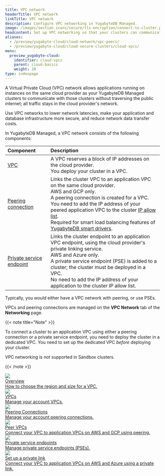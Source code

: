```yaml
---
title: VPC network
headerTitle: VPC network
linkTitle: VPC network
description: Configure VPC networking in YugabyteDB Managed.
image: /images/section_icons/secure/tls-encryption/connect-to-cluster.png
headcontent: Set up VPC networking so that your clusters can communicate privately with applications
aliases:
  - /preview/yugabyte-cloud/cloud-network/vpc-peers/
  - /preview/yugabyte-cloud/cloud-secure-clusters/cloud-vpcs/
menu:
  preview_yugabyte-cloud:
    identifier: cloud-vpcs
    parent: cloud-basics
    weight: 20
type: indexpage
---
```


A Virtual Private Cloud (VPC) network allows applications running on instances on the same cloud provider as your YugabyteDB Managed clusters to communicate with those clusters without traversing the public internet; all traffic stays in the cloud provider's network.

Use VPC networks to lower network latencies, make your application and database infrastructure more secure, and reduce network data transfer costs.

In YugabyteDB Managed, a VPC network consists of the following components:

| Component | Description |
| :--- | :--- |
| [VPC](cloud-add-vpc/) | A VPC reserves a block of IP addresses on the cloud provider.<br />You deploy your cluster in a VPC. |
| [Peering connection](cloud-add-peering/) | Links the cluster VPC to an application VPC on the same cloud provider.<br />AWS and GCP only.<br />A peering connection is created for a VPC.<br />You need to add the IP address of your peered application VPC to the cluster [IP allow list](../../cloud-secure-clusters/add-connections/).<br/>Required for smart load balancing features of [YugabyteDB smart drivers](../../../drivers-orms/smart-drivers/#using-smart-drivers-with-yugabytedb-managed). |
| [Private service endpoint](cloud-add-endpoint/) | Links the cluster endpoint to an application VPC endpoint, using the cloud provider's private linking service.<br />AWS and Azure only.<br />A private service endpoint (PSE) is added to a cluster; the cluster must be deployed in a VPC.<br/>No need to add the IP address of your application to the cluster IP allow list. |

Typically, you would either have a VPC network with peering, or use PSEs.

VPCs and peering connections are managed on the **VPC Network** tab of the **Networking** page.

{{< note title="Note" >}}

To connect a cluster to an application VPC using either a peering connection or a private service endpoint, you need to deploy the cluster in a dedicated VPC. You need to set up the dedicated VPC _before_ deploying your cluster.

VPC networking is not supported in Sandbox clusters.

{{< /note >}}

<div class="row">

  <div class="col-12 col-md-6 col-lg-12 col-xl-6">
    <a class="section-link icon-offset" href="./cloud-vpc-intro/">
      <div class="head">
        <img class="icon" src="/images/section_icons/deploy/public-clouds.png" aria-hidden="true" />
        <div class="title">Overview</div>
      </div>
      <div class="body">
        How to choose the region and size for a VPC.
      </div>
    </a>
  </div>

  <div class="col-12 col-md-6 col-lg-12 col-xl-6">
    <a class="section-link icon-offset" href="./cloud-add-vpc/">
      <div class="head">
        <img class="icon" src="/images/section_icons/index/deploy.png" aria-hidden="true" />
        <div class="title">VPCs</div>
      </div>
      <div class="body">
        Manage your account VPCs.
      </div>
    </a>
  </div>

</div>

<div class="row">

  <div class="col-12 col-md-6 col-lg-12 col-xl-6">
    <a class="section-link icon-offset" href="./cloud-add-peering/">
      <div class="head">
        <img class="icon" src="/images/section_icons/quick_start/create_cluster.png" aria-hidden="true" />
        <div class="title">Peering Connections</div>
      </div>
      <div class="body">
        Manage your account peering connections.
      </div>
    </a>
  </div>

  <div class="col-12 col-md-6 col-lg-12 col-xl-6">
    <a class="section-link icon-offset" href="./cloud-add-vpc-aws/">
      <div class="head">
        <img class="icon" src="/images/section_icons/develop/api-icon.png" aria-hidden="true" />
        <div class="title">Peer VPCs</div>
      </div>
      <div class="body">
        Connect your VPC to application VPCs on AWS and GCP using peering.
      </div>
    </a>
  </div>

  <div class="col-12 col-md-6 col-lg-12 col-xl-6">
    <a class="section-link icon-offset" href="./cloud-add-endpoint/">
      <div class="head">
        <img class="icon" src="/images/section_icons/quick_start/create_cluster.png" aria-hidden="true" />
        <div class="title">Private service endpoints</div>
      </div>
      <div class="body">
        Manage private service endpoints (PSEs).
      </div>
    </a>
  </div>

  <div class="col-12 col-md-6 col-lg-12 col-xl-6">
    <a class="section-link icon-offset" href="./managed-endpoint-aws/">
      <div class="head">
        <img class="icon" src="/images/section_icons/develop/api-icon.png" aria-hidden="true" />
        <div class="title">Set up a private link</div>
      </div>
      <div class="body">
        Connect your VPC to application VPCs on AWS and Azure using a private link.
      </div>
    </a>
  </div>

</div>
